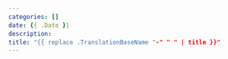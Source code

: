 ```yaml
---
categories: []
date: {{ .Date }}
description:
title: "{{ replace .TranslationBaseName "-" " " | title }}"
---
```

<section data-markdown
    data-separator="\n===\n"
    data-vertical="\n---\n"
    data-notes="^Note:">
<script type="text/template">
# {{ replace .TranslationBaseName "-" " " | title }}
----------------------

<!-- .slide: class="center" -->
===
# About Me
---------
![κeenのアイコン](/images/kappa.png) <!-- .element: style="position:absolute;right:0;z-index:-1" width="20%" -->

 * κeen
 * [@blackenedgold](https://twitter.com/blackenedgold)
 * Github: [KeenS](https://github.com/KeenS)
 * GitLab: [blackenedgold](https://gitlab.com/blackenedgold)
 * [Idein Inc.](https://idein.jp/)のエンジニア
 * Lisp, ML, Rust, Shell Scriptあたりを書きます

</script>
</section>
